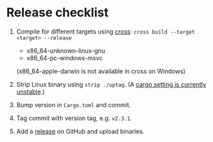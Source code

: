 # Release checklist

1. Compile for different targets using [cross](https://github.com/rust-embedded/cross): `cross build --target <target> --release`
   - x86_64-unknown-linux-gnu
   - x86_64-pc-windows-msvc

   (x86_64-apple-darwin is not available in cross on Windows)
2. Strip Linux binary using `strip ./uptag`. (A [cargo setting is currently unstable](https://github.com/rust-lang/rust/issues/72110).)
3. Bump version in `Cargo.toml` and commit.
3. Tag commit with version tag, e.g. `v2.3.1`.
4. Add a [release](https://github.com/Y0hy0h/uptag/releases) on GitHub and upload binaries.